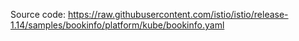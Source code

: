 Source code:  https://raw.githubusercontent.com/istio/istio/release-1.14/samples/bookinfo/platform/kube/bookinfo.yaml
